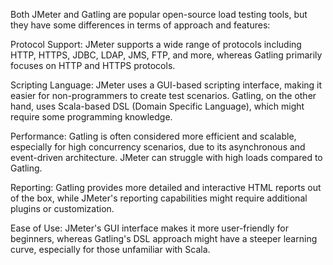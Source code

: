 Both JMeter and Gatling are popular open-source load testing tools, but they have some differences in terms of approach and features:

Protocol Support: JMeter supports a wide range of protocols including HTTP, HTTPS, JDBC, LDAP, JMS, FTP, and more, whereas Gatling primarily focuses on HTTP and HTTPS protocols.

Scripting Language: JMeter uses a GUI-based scripting interface, making it easier for non-programmers to create test scenarios. Gatling, on the other hand, uses Scala-based DSL (Domain Specific Language), which might require some programming knowledge.

Performance: Gatling is often considered more efficient and scalable, especially for high concurrency scenarios, due to its asynchronous and event-driven architecture. JMeter can struggle with high loads compared to Gatling.

Reporting: Gatling provides more detailed and interactive HTML reports out of the box, while JMeter's reporting capabilities might require additional plugins or customization.

Ease of Use: JMeter's GUI interface makes it more user-friendly for beginners, whereas Gatling's DSL approach might have a steeper learning curve, especially for those unfamiliar with Scala.
